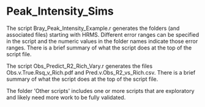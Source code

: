 # Peak_Intensity_Sims
The script Bray_Peak_Intensity_Example.r generates the folders (and associated files) starting with HRMS. Different error ranges can be specified in the script and the numeric values in the folder names indicate those error ranges.
There is a brief summary of what the script does at the top of the script file.

The script Obs_Predict_R2_Rich_Vary.r generates the files Obs.v.True.Rsq_v_Rich.pdf and Pred.v.Obs_R2_vs_Rich.csv.
There is a brief summary of what the script does at the top of the script file.

The folder 'Other scripts' includes one or more scripts that are exploratory and likely need more work to be fully validated.
